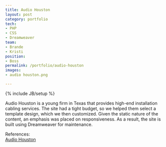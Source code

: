 ```yaml
---
title: Audio Houston
layout: post
category: portfolio
tech:
- PHP
- CSS
- Dreamweaver
team:
- Brande
- Kristi
position:
- Boss
permalink: /portfolio/audio-houston
images:
- audio houston.png

---
```

{% include JB/setup %}
<div id="node-19" class="node node-portfolio node-promoted">
  <div class="content clearfix">
    <div class="field field-name-body field-type-text-with-summary field-label-hidden"><div class="field-items"><div class="field-item even"><p>Audio Houston is a young firm in Texas that provides high-end installation cabling services. The site had a tight budget, so we helped them select a template design, which we then customized. Given the static nature of the content, an emphasis was placed on responsiveness. As a result, the site is built using Dreamweaver for maintenance.</p>
</div></div></div><div class="field field-name-field-reference field-type-link-field field-label-above"><div class="field-label">References:&nbsp;</div><div class="field-items"><div class="field-item even"><a href="http://audiohouston.com" rel="nofollow">Audio Houston</a></div></div></div>  </div>
</div>
